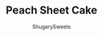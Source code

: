 ---
layout: ../../layouts/MarkdownPostLayout.astro
title: Peach Sheet Cake
author: ShugarySweets
pubDate: 2022-07-01
description: "Peach Sheet Cake is simple to make, super moist and brimming with peaches and cream flavor! We combine a yellow cake mix with canned peaches and a dreamy whipped topping in this easy sheet cake recipe."
image_url: https://www.shugarysweets.com/wp-content/uploads/2022/07/peach-cake-facebook.jpg
tags: ["Cake","American"]
calories: 218
protein: 2
carbohydrates: 27
fats: 11
fiber: 0
ingredients: ["1 yellow cake mix (15 ounce package)","1 can (15 ounce) sliced peaches in juices (DO NOT DRAIN)","3 large eggs","1/2 cup vegetable oil","1 cup heavy whipping cream","1 teaspoon vanilla extract","1/2 cup powdered sugar"]
serves: 20
time: "40 minutes"
prepTime: "5 minutes"
instructions: ["Preheat the oven to 350 degrees F and spray a 9x13 cake pan with baking spray. ","In a large mixing bowl, combine the cake mix, canned peaches with the juice, eggs, and vegetable oil. Mix until well blended. ","Pour the cake batter into the prepared cake pan and bake in the oven for 35 minutes. Remove from the oven and let the cake cool before adding the whipped topping.","Make the whipped topping. Add whipping cream, vanilla, and sugar into a medium-sized bowl and use a hand mixer (or electric mixer) to whip the cream for 2-3 minutes or until stiff peaks form. ","Spread whipped cream on the cake and serve. "]
nutrition: ["218 calories","27 grams carbohydrates","41 milligrams cholesterol","11 grams fat","0 grams fiber","2 grams protein","4 grams saturated fat","212 milligrams sodium","17 grams sugar","0 grams trans fat","7 grams unsaturated fat"]
---